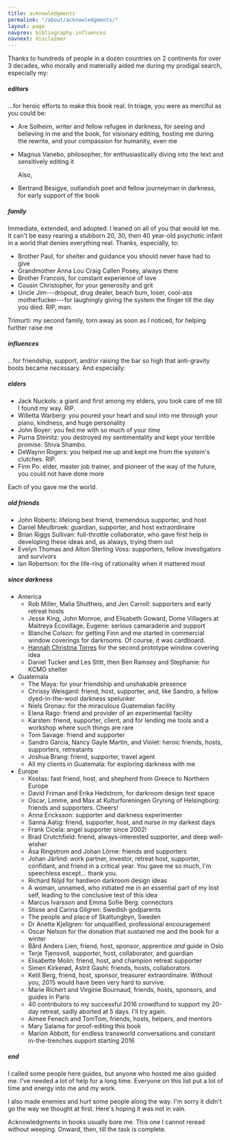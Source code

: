 ```yaml
---
title: acknowledgments
permalink: "/about/acknowledgments/"
layout: page
navprev: bibliography-influences
navnext: disclaimer
---
```


Thanks to hundreds of people in a dozen countries on 2 continents for over 3 decades, who morally and materially aided me during my prodigal search, especially my:

##### editors

...for heroic efforts to make this book real. In triage, you were as merciful as you could be:

- Are Solheim, writer and fellow refugee in darkness, for seeing and believing in me and the book, for visionary editing, hosting me during the rewrite, and your compassion for humanity, even me
- Magnus Vanebo, philosopher, for enthusiastically diving into the text and sensitively editing it

    Also, 
- Bertrand Besigye, outlandish poet and fellow journeyman in darkness, for early support of the book

##### family

Immediate, extended, and adopted: I leaned on all of you that would let me. It can't be easy rearing a stubborn 20, 30, then 40 year-old psychotic infant in a world that denies everything real. Thanks, especially, to:

- Brother Paul, for shelter and guidance you should never have had to give
- Grandmother Anna Lou Craig Callen Posey, always there
- Brother Francois, for constant experience of love
- Cousin Christopher, for your generosity and grit
- Uncle Jim---dropout, drug dealer, beach bum, loser, cool-ass motherfucker---for laughingly giving the system the finger till the day you died. RIP, man.

Trimurti: my second family, torn away as soon as I noticed, for helping further raise me

##### influences

...for friendship, support, and/or raising the bar so high that anti-gravity boots became necessary. And especially: 

##### elders

- Jack Nuckols: a giant and first among my elders, you took care of me till I found my way. RIP.
- Willetta Warberg: you poured your heart and soul into me through your piano, kindness, and huge personality
- John Boyer: you fed me with so much of your _time_
- Purna Steinitz: you destroyed my sentimentality and kept your terrible promise. Shiva Shambo.
- DeWaynn Rogers: you helped me up and kept me from the system's clutches. RIP.
- Finn Po: elder, master job trainer, and pioneer of the way of the future, you could not have done more

Each of you gave me the world.

##### old friends

- John Roberts: lifelong best friend, tremendous supporter, and host
- Daniel Meulbroek: guardian, supporter, and host extraordinaire 
- Brian Riggs Sullivan: full-throttle collaborator, who gave first help in developing these ideas and, as always, trying them out
- Evelyn Thomas and Alton Sterling Voss: supporters, fellow investigators and survivors 
- Ian Robertson: for the life-ring of rationality when it mattered most

##### since darkness

- America
    - Rob Miller, Malia Shultheis, and Jen Carroll: supporters and early retreat hosts
    - Jesse King, John Monroe, and Elisabeth Goward, Dome Villagers at Maitreya Ecovillage, Eugene: serious camaraderie and support
    - Blanche Colson: for getting Finn and me started in commercial window coverings for darkrooms. Of course, it was cardboard.
	- [Hannah Christina Torres](https://hannahtorres.massagetherapy.com) for the second prototype window covering idea
    - Daniel Tucker and Les Stitt, then Ben Ramsey and Stephanie: for KCMO shelter
- Guatemala
    - The Maya: for your friendship and unshakable presence
    - Chrissy Weisgard: friend, host, supporter, and, like Sandro, a fellow dyed-in-the-wool darkness spelunker
    - Niels Gronau: for the miraculous Guatemalan facility
    - Elena Rago: friend and provider of an experimental facility
    - Karsten: friend, supporter, client, and for lending me tools and a workshop where such things are rare
    - Tom Savage: friend and supporter
    - Sandro Garcia, Nancy Gayle Martin, and Violet: heroic friends, hosts, supporters, retreatants
    - Joshua Brang: friend, supporter, travel agent
    - All my clients in Guatemala: for exploring darkness with me
- Europe
    - Kostas: fast friend, host, and shepherd from Greece to Northern Europe
    - David Friman and Erika Hedstrom, for darkroom design test space
    - Oscar, Limme, and Max at Kulturforeningen Gryning of Helsingborg: friends and supporters. Cheers!
    - Anna Ericksson: supporter and darkness experimenter
    - Sanna Aatig: friend, supporter, host, and nurse in my darkest days
    - Frank Cicela: angel supporter since 2002!
    - Brad Crutchfield: friend, always-interested supporter, and deep well-wisher
    - &Aring;sa Ringstrom and Johan L&ouml;rne: friends and supporters
    - Johan J&auml;rlind: work partner, investor, retreat host, supporter, confidant, and friend in a critical year. You gave me so much, I'm speechless except... thank you.
    - Richard N&ouml;jd for hardwon darkroom design ideas
    - A woman, unnamed, who initiated me in an essential part of my lost self, leading to the conclusive test of this idea
    - Marcus Ivarsson and Emma Sofie Berg: connectors
    - Stisse and Carina Gilgren: Swedish godparents
    - The people and place of Skattungbyn, Sweden 
    - Dr Anette Kjellgren: for unqualified, professional encouragement
    - Oscar Nelson for the donation that sustained me and the book for a winter
    - B&aring;rd Anders Lien, friend, host, sponsor, apprentice _and_ guide in Oslo
    - Terje Tjensvoll, supporter, host, collaborator, and guardian
    - Elisabette Molin: friend, host, and champion retreat supporter
    - Simen Kirker&oslash;d, Astrit Gashi: friends, hosts, collaborators
    - Ketil Berg, friend, host, sponsor, treasurer extraordinaire. Without you, 2015 would have been very hard to survive.
    - Marie Richert and Virginie Bournaud, friends, hosts, sponsors, and guides in Paris
	- 40 contributors to my successful 2016 crowdfund to support my 20-day retreat, sadly aborted at 5 days. I'll try again. 
	- Aimee Fenech and TomTom, friends, hosts, helpers, and mentors
    - Mary Salama for proof-editing this book
    - Marion Abbott, for endless transworld conversations and constant in-the-trenches support starting 2016

##### end

I called some people here guides, but anyone who hosted me also guided me. I've needed a lot of help for a long time. Everyone on this list put a lot of time and energy into me and my work.

I also made enemies and hurt some people along the way. I'm sorry it didn't go the way we thought at first. Here's hoping it was not in vain.

Acknowledgments in books usually bore me. This one I cannot reread without weeping. Onward, then, till the task is complete.

